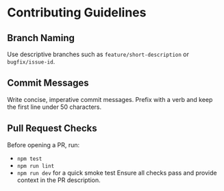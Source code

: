 # Contributing Guidelines

## Branch Naming
Use descriptive branches such as `feature/short-description` or `bugfix/issue-id`.

## Commit Messages
Write concise, imperative commit messages. Prefix with a verb and keep the first line under 50 characters.

## Pull Request Checks
Before opening a PR, run:
- `npm test`
- `npm run lint`
- `npm run dev` for a quick smoke test
Ensure all checks pass and provide context in the PR description.
